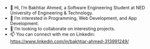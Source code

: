 - 👋 Hi, I’m Bakhtiar Ahmed, a Software Engineering Student at NED University of Engineering & Technology.
- 🌱 I’m interested in Programming, Web Development, and App Development.
- 💞️ I’m looking to collaborate on interesting projects.
- 📫 You can connect with me on Linkedin: https://www.linkedin.com/in/bakhtiar-ahmed-313991249/

<!---
BakhtiarAhmed41/BakhtiarAhmed41 is a ✨ special ✨ repository because its `README.md` (this file) appears on your GitHub profile.
You can click the Preview link to take a look at your changes.
--->
